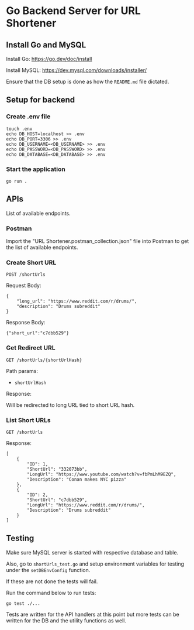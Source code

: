 # Go Backend Server for URL Shortener

## Install Go and MySQL
Install Go: https://go.dev/doc/install

Install MySQL: https://dev.mysql.com/downloads/installer/

Ensure that the DB setup is done as how the `README.md` file dictated.

## Setup for backend

### Create .env file
```
touch .env
echo DB_HOST=localhost >> .env
echo DB_PORT=3306 >> .env
echo DB_USERNAME=<DB_USERNAME> >> .env
echo DB_PASSWORD=<DB_PASSWORD> >> .env
echo DB_DATABASE=<DB_DATABASE> >> .env
```

### Start the application
```
go run .
```

## APIs
List of available endpoints.

### Postman
Import the "URL Shortener.postman_collection.json" file into Postman to get the list of available endpoints.

### Create Short URL
`POST /shortUrls`

Request Body:
```
{
    "long_url": "https://www.reddit.com/r/drums/",
    "description": "Drums subreddit"
}
```

Response Body:
```
{"short_url":"c7dbb529"}
```

### Get Redirect URL
`GET /shortUrls/{shortUrlHash}`

Path params:
- `shortUrlHash`

Response:

Will be redirected to long URL tied to short URL hash.


### List Short URLs
`GET /shortUrls`

Response:
```
[
    {
        "ID": 1,
        "ShortUrl": "332073bb",
        "LongUrl": "https://www.youtube.com/watch?v=fbPmLhM9EZQ",
        "Description": "Conan makes NYC pizza"
    },
    {
        "ID": 2,
        "ShortUrl": "c7dbb529",
        "LongUrl": "https://www.reddit.com/r/drums/",
        "Description": "Drums subreddit"
    }
]
```

## Testing
Make sure MySQL server is started with respective database and table.

Also, go to `shortUrls_test.go` and setup environment variables for testing under the `setDBEnvConfig` function.

If these are not done the tests will fail.

Run the command below to run tests:
```
go test ./...
```

Tests are written for the API handlers at this point but more tests can be written for the DB and the utility functions as well.